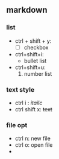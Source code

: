 ## markdown

### list

- ctrl + shift + y: 
	- [ ] checkbox
- ctrl+shift+i: 
	- bullet list
- ctrl+shift+u: 
	1. number list

### text style
- ctrl i : *itailc*
- ctrl shift x:  ~~text~~

### file opt
- ctrl n: new file
- ctrl o: open file
- 